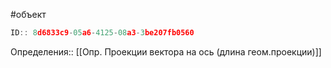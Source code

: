 #объект

```javascript
ID:: 8d6833c9-05a6-4125-08a3-3be207fb0560
```

Определения:: [[Опр. Проекции вектора на ось (длина геом.проекции)]]